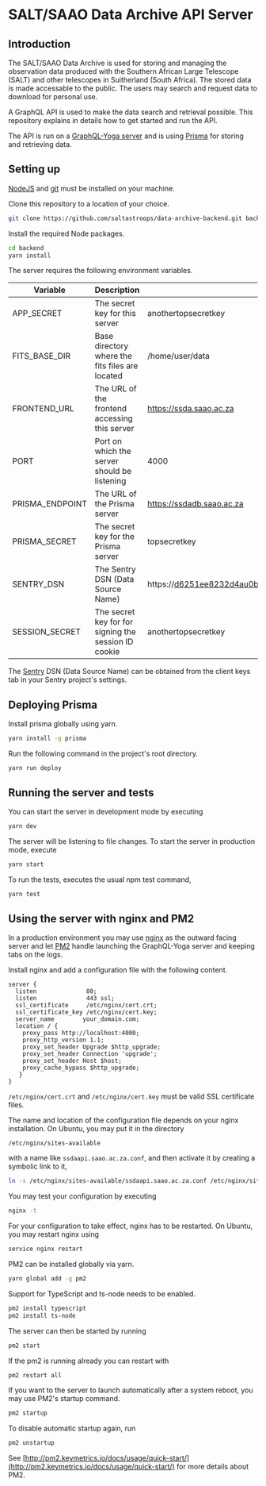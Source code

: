 # SALT/SAAO Data Archive API Server

## Introduction

The SALT/SAAO Data Archive is used for storing and managing the observation data produced with the Southern African Large Telescope (SALT) and other telescopes in Suitherland (South Africa). The stored data is made accessable to the public. The users may search and request data to download for personal use.

A GraphQL API is used to make the data search and retrieval possible. This repository explains in details how to get started and run the API.

The API is run on a [GraphQL-Yoga server](https://github.com/prisma/graphql-yoga) and is using [Prisma](https://www.prisma.io/) for storing and retrieving data.

## Setting up

[NodeJS](https://nodejs.org/en/) and [git](https://git-scm.com/) must be installed on your machine.

Clone this repository to a location of your choice.

```bash
git clone https://github.com/saltastroops/data-archive-backend.git backend
```

Install the required Node packages.

```bash
cd backend
yarn install
```

The server requires the following environment variables.

Variable | Description | Example
---- | ---- | ----
APP_SECRET | The secret key for this server | anothertopsecretkey
FITS_BASE_DIR | Base directory where the fits files are located | /home/user/data
FRONTEND_URL | The URL of the frontend accessing this server | https://ssda.saao.ac.za
PORT | Port on which the server should be listening | 4000
PRISMA_ENDPOINT | The URL of the Prisma server | https://ssdadb.saao.ac.za
PRISMA_SECRET | The secret key for the Prisma server | topsecretkey
SENTRY_DSN | The Sentry DSN (Data Source Name) | https://d6251ee8232d4au0b57cbhy38c059af6@sentry.io/237524
SESSION_SECRET | The secret key for for signing the session ID cookie | anothertopsecretkey

The [Sentry](https://sentry.io) DSN (Data Source Name) can be obtained from the client keys tab in your Sentry project's settings.

## Deploying Prisma

Install prisma globally using yarn.

```bash
yarn install -g prisma
```

Run the following command in the project's root directory.

```
yarn run deploy
```

## Running the server and tests

You can start the server in development mode by executing 

```bash
yarn dev
```

The server will be listening to file changes. To start the server in production mode, execute

```bash
yarn start
```

To run the tests, executes the usual npm test command,

```bash
yarn test
```

## Using the server with nginx and PM2

In a production environment you may use [nginx](https://www.nginx.com/) as the outward facing server and let [PM2](http://pm2.keymetrics.io/) handle launching the GraphQL-Yoga server and keeping tabs on the logs.

Install nginx and add a configuration file with the following content.

```
server {
  listen              80;
  listen              443 ssl;
  ssl_certificate     /etc/nginx/cert.crt;
  ssl_certificate_key /etc/nginx/cert.key;
  server_name        your_domain.com;
  location / {
    proxy_pass http://localhost:4000;
    proxy_http_version 1.1;
    proxy_set_header Upgrade $http_upgrade;
    proxy_set_header Connection 'upgrade';
    proxy_set_header Host $host;
    proxy_cache_bypass $http_upgrade;
   }
}
```

`/etc/nginx/cert.crt` and `/etc/nginx/cert.key` must be valid SSL certificate files.

The name and location of the configuration file depends on your nginx installation. On Ubuntu, you may put it in the directory

```
/etc/nginx/sites-available
```

with a name like `ssdaapi.saao.ac.za.conf`, and then activate it by creating a symbolic link to it,

```bash
ln -s /etc/nginx/sites-available/ssdaapi.saao.ac.za.conf /etc/nginx/sites-enabled/
```

You may test your configuration by executing

```bash
nginx -t
```

For your configuration to take effect, nginx has to be restarted. On Ubuntu, you may restart nginx using

```bash
service nginx restart
```

PM2 can be installed globally via yarn.

```bash
yarn global add -g pm2
```

Support for TypeScript and ts-node needs to be enabled.

```bash
pm2 install typescript
pm2 install ts-node
```

The server can then be started by running

```bash
pm2 start
```
If the pm2 is running already you can restart with 

```bash
pm2 restart all
```

If you want to the server to launch automatically after a system reboot, you may use PM2's startup command.

```bash
pm2 startup
```

To disable automatic startup again, run

```bash
pm2 unstartup
```

See [http://pm2.keymetrics.io/docs/usage/quick-start/](http://pm2.keymetrics.io/docs/usage/quick-start/) for more details about PM2.

